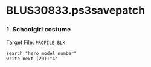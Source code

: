 # BLUS30833.ps3savepatch

### 1. Schoolgirl costume

Target File: `PROFILE.BLK`

```
search "hero_model_number"
write next (20):"4"
```

